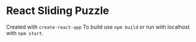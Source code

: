 # React Sliding Puzzle

Created with `create-react-app`
To build use `npm build` or run with localhost with `npm start`.
